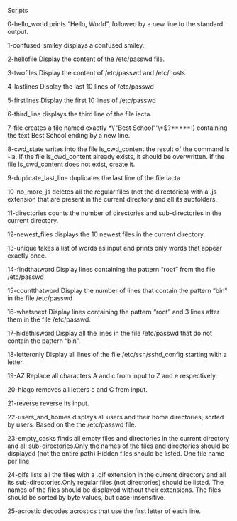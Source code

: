 Scripts

0-hello_world
prints “Hello, World”, followed by a new line to the standard output.

1-confused_smiley
displays a confused smiley.

2-hellofile
Display the content of the /etc/passwd file.

3-twofiles
Display the content of /etc/passwd and /etc/hosts

4-lastlines
Display the last 10 lines of /etc/passwd

5-firstlines
Display the first 10 lines of /etc/passwd

6-third_line
displays the third line of the file iacta.

7-file
creates a file named exactly \*\\'"Best School"\'\\*$\?\*\*\*\*\*:) containing the text Best School ending by a new line.

8-cwd_state
writes into the file ls_cwd_content the result of the command ls -la. If the file ls_cwd_content already exists, it should be overwritten. If the file ls_cwd_content does not exist, create it.

9-duplicate_last_line
duplicates the last line of the file iacta

10-no_more_js
deletes all the regular files (not the directories) with a .js extension that are present in the current directory and all its subfolders.

11-directories
counts the number of directories and sub-directories in the current directory.

12-newest_files
displays the 10 newest files in the current directory.

13-unique
takes a list of words as input and prints only words that appear exactly once.

14-findthatword
Display lines containing the pattern “root” from the file /etc/passwd

15-countthatword
Display the number of lines that contain the pattern “bin” in the file /etc/passwd

16-whatsnext
Display lines containing the pattern “root” and 3 lines after them in the file /etc/passwd.

17-hidethisword
Display all the lines in the file /etc/passwd that do not contain the pattern “bin”.

18-letteronly
Display all lines of the file /etc/ssh/sshd_config starting with a letter.

19-AZ
Replace all characters A and c from input to Z and e respectively.

20-hiago
removes all letters c and C from input.

21-reverse
reverse its input.

22-users_and_homes
displays all users and their home directories, sorted by users. Based on the the /etc/passwd file.

23-empty_casks
finds all empty files and directories in the current directory and all sub-directories.Only the names of the files and directories should be displayed (not the entire path) Hidden files should be listed. One file name per line

24-gifs
lists all the files with a .gif extension in the current directory and all its sub-directories.Only regular files (not directories) should be listed. The names of the files should be displayed without their extensions. The files should be sorted by byte values, but case-insensitive.

25-acrostic
decodes acrostics that use the first letter of each line.
